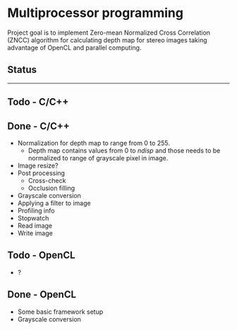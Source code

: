# Multiprocessor programming

Project goal is to implement Zero-mean Normalized Cross
Correlation (ZNCC) algorithm for calculating depth map for stereo images taking advantage of OpenCL and parallel computing.

## Status

----------

## Todo - C/C++



## Done - C/C++

- Normalization for depth map to range from 0 to 255.
  - Depth map contains values from 0 to *ndisp* and those needs to be normalized to range of grayscale pixel in image.
- Image resize?
- Post processing
  - Cross-check
  - Occlusion filling
- Grayscale conversion
- Applying a filter to image
- Profiling info
- Stopwatch
- Read image
- Write image

## Todo - OpenCL

- ?

## Done - OpenCL

- Some basic framework setup
- Grayscale conversion
